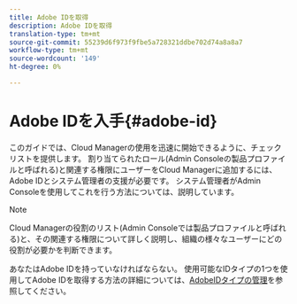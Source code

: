 ```yaml
---
title: Adobe IDを取得
description: Adobe IDを取得
translation-type: tm+mt
source-git-commit: 55239d6f973f9fbe5a728321ddbe702d74a8a8a7
workflow-type: tm+mt
source-wordcount: '149'
ht-degree: 0%

---
```



# Adobe IDを入手{#adobe-id}

このガイドでは、Cloud Managerの使用を迅速に開始できるように、チェックリストを提供します。 割り当てられたロール(Admin Consoleの製品プロファイルと呼ばれる)と関連する権限にユーザーをCloud Managerに追加するには、Adobe IDとシステム管理者の支援が必要です。 システム管理者がAdmin Consoleを使用してこれを行う方法については、説明しています。

>[!NOTE]
>Cloud Managerの役割のリスト(Admin Consoleでは製品プロファイルと呼ばれる)と、その関連する権限について詳しく説明し、組織の様々なユーザーにどの役割が必要かを判断できます。

あなたはAdobe IDを持っていなければならない。 使用可能なIDタイプの1つを使用してAdobe IDを取得する方法の詳細については、[AdobeIDタイプの管理](https://helpx.adobe.com/enterprise/admin-guide.html/enterprise/using/identity.ug.html)を参照してください。
